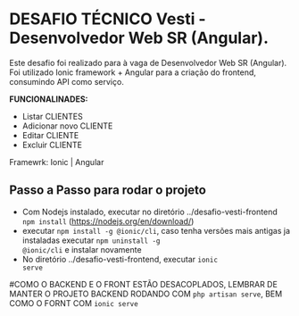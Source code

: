 # DESAFIO TÉCNICO Vesti - Desenvolvedor Web SR (Angular).


Este desafio foi realizado para à vaga de  Desenvolvedor Web SR (Angular). Foi utilizado Ionic framework + Angular para a criação do frontend, consumindo API como serviço.

**FUNCIONALINADES:**
- Listar CLIENTES
- Adicionar novo CLIENTE
- Editar CLIENTE
- Excluir CLIENTE

Framewrk: Ionic | Angular
 

## Passo a Passo para rodar o projeto 

- Com Nodejs instalado, executar  no diretório ../desafio-vesti-frontend <code>npm install</code> (https://nodejs.org/en/download/)
- executar <code>npm install -g @ionic/cli</code>, caso tenha versões mais antigas ja instaladas executar <code>npm uninstall -g @ionic/cli</code> e instalar novamente 
- No diretório ../desafio-vesti-frontend, executar <code>ionic serve</code> 

#COMO O BACKEND E O FRONT ESTÃO DESACOPLADOS, LEMBRAR DE MANTER O PROJETO BACKEND RODANDO COM <CODE>php artisan serve</CODE>, BEM COMO O FORNT COM <code>ionic serve</code>

